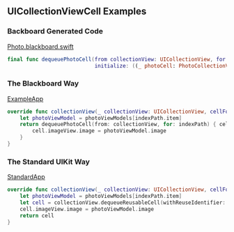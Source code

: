 ## UICollectionViewCell Examples

### Backboard Generated Code

[Photo.blackboard.swift](/ExampleApp/Source/Generated/Photo.blackboard.swift)

```swift
final func dequeuePhotoCell(from collectionView: UICollectionView, for indexPath: IndexPath,
                            initialize: ((_ photoCell: PhotoCollectionViewCell) -> Void)? = nil) -> PhotoCollectionViewCell
```

### The Blackboard Way

[ExampleApp](/ExampleApp/Source/PhotosCollectionViewController.swift#L37)
```swift
override func collectionView(_ collectionView: UICollectionView, cellForItemAt indexPath: IndexPath) -> UICollectionViewCell {
    let photoViewModel = photoViewModels[indexPath.item]
    return dequeuePhotoCell(from: collectionView, for: indexPath) { cell in
        cell.imageView.image = photoViewModel.image
    }
}
```

### The Standard UIKit Way

[StandardApp](/StandardApp/Source/PhotosCollectionViewController.swift#L46)
```swift
override func collectionView(_ collectionView: UICollectionView, cellForItemAt indexPath: IndexPath) -> UICollectionViewCell {
    let photoViewModel = photoViewModels[indexPath.item]
    let cell = collectionView.dequeueReusableCell(withReuseIdentifier: "Photo", for: indexPath) as! PhotoCollectionViewCell
    cell.imageView.image = photoViewModel.image
    return cell
}
```
